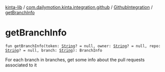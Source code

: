 [kinta-lib](../../index.md) / [com.dailymotion.kinta.integration.github](../index.md) / [GithubIntegration](index.md) / [getBranchInfo](./get-branch-info.md)

# getBranchInfo

`fun getBranchInfo(token: `[`String`](https://kotlinlang.org/api/latest/jvm/stdlib/kotlin/-string/index.html)`? = null, owner: `[`String`](https://kotlinlang.org/api/latest/jvm/stdlib/kotlin/-string/index.html)`? = null, repo: `[`String`](https://kotlinlang.org/api/latest/jvm/stdlib/kotlin/-string/index.html)`? = null, branch: `[`String`](https://kotlinlang.org/api/latest/jvm/stdlib/kotlin/-string/index.html)`): BranchInfo`

For each branch in branches, get some info about the pull requests associated to it

